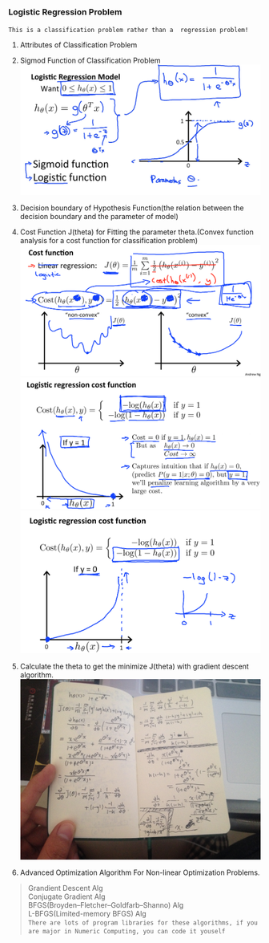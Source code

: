 ### Logistic Regression Problem

`This is a classification problem rather than a  regression problem!`

1. Attributes of Classification Problem

2. Sigmod Function of Classification Problem<br>
![](https://github.com/edonyM/pyexer/blob/master/ml/andrewNg/pic/sigmodfunction.png)

3. Decision boundary of Hypothesis Function(the relation between the decision boundary and the parameter of model)

4. Cost Function J(theta) for Fitting the parameter theta.(Convex function analysis for a cost function for classification problem)<br>
![](https://github.com/edonyM/pyexer/blob/master/ml/andrewNg/pic/LinearCostFunction2Classification.png)<br>
![](https://github.com/edonyM/pyexer/blob/master/ml/andrewNg/pic/logisticregressioncostfunc1.png)<br>
![](https://github.com/edonyM/pyexer/blob/master/ml/andrewNg/pic/logisticregressioncostfunc2.png)

5. Calculate the theta to get the minimize J(theta) with gradient descent algorithm.
![](https://github.com/edonyM/pyexer/blob/master/ml/andrewNg/pic/derivativeofcostfunc.JPG)

6. Advanced Optimization Algorithm For Non-linear Optimization Problems.
 > Grandient Descent Alg<br>
 > Conjugate Gradient Alg<br>
 > BFGS(Broyden–Fletcher–Goldfarb–Shanno) Alg<br>
 > L-BFGS(Limited-memory BFGS) Alg<br>
 `There are lots of program libraries for these algorithms, if you are major in Numeric Computing, you can code it youself`<br>

